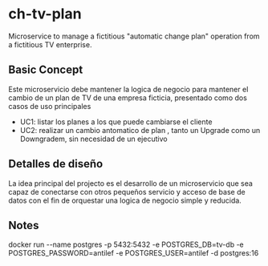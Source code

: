 # ch-tv-plan
Microservice to manage a fictitious  "automatic change plan" operation from a fictitious TV enterprise.


## Basic Concept
Este microservicio debe mantener la logica de negocio para mantener el cambio de un plan de TV de una
empresa ficticia, presentado como dos casos de uso principales

- UC1: listar los planes a los que puede cambiarse el cliente
- UC2: realizar un cambio antomatico de plan , tanto un Upgrade como un Downgradem, sin necesidad de 
un ejecutivo

## Detalles de diseño
La idea principal del projecto es el desarrollo de un  microservicio que sea capaz de conectarse con 
otros pequeños servicio y acceso de base de datos con el fin de orquestar una logica de negocio
simple y reducida.

## Notes
docker run --name postgres -p 5432:5432 -e POSTGRES_DB=tv-db -e POSTGRES_PASSWORD=antilef -e POSTGRES_USER=antilef -d postgres:16